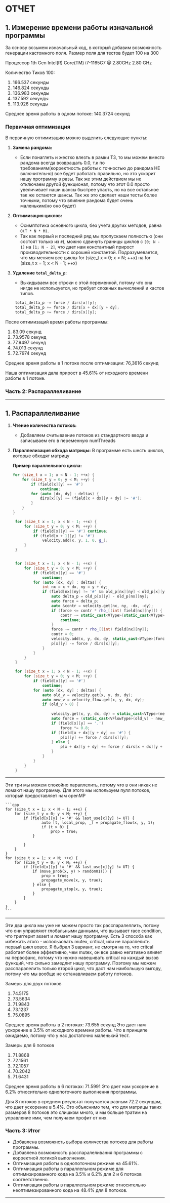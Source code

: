 # ОТЧЕТ

## 1. Измерение времени работы изначальной программы
За основу возьмем изначальный код, в который добавим возможность генерации кастомного поля.
Размер поля для тестов будет 100 на 300

Процессор 1th Gen Intel(R) Core(TM) i7-1165G7 @ 2.80GHz 2.80 GHz

Количество Тиков 100:
1) 166.537 секунды
2) 146.824 секунды
3) 136.983 секунды
4) 137.592 секунды
5) 113.926 секунды

Среднее время работы в одном потоке: 140.3724 секунд

### Первичная оптимизация

В первичную оптимизацию можно выделить следующие пункты:

1. **Замена рандома:**
   - Если понаглеть и жестко влезть в рамки ТЗ, то мы можем вместо рандома всегда возвращать 0.0, т.к по требованиям(корректность работы с точностью до рандома НЕ включительно) все будет работать правильно, но это ускорит нашу программу в разы. Так же этим действием мы не отключаем другой функционал, потому что этот 0.0 просто увеличивает наши шансы быстрее упасть, но на все остальное так же остаются шансы. Так же это сделает наши тесты более точными, потому что влияние рандома будет очень маленьким(но оно будет)

2. **Оптимизация циклов:**
   - Осимптотика основного цикла, без учета других методов, равна `O(T * N * M)`.
   - Так как первый и последний ряд мы пропускаем полностью (они состоят только из `#`), можно сдвинуть границы циклов с `[0; N - 1]` на `[1; N - 2]`, что дает нам константный прирост производительности с хорошей константой. Подразумевается, что мы меняем все циклы  for (size_t x = 0; x < N; ++x) на 
   for (size_t x = 1; x < N - 1; ++x)

3. **Удаление `total_delta_p`:**
   - Выкидываем все строки с этой переменной, потому что она нигде не используется, но требует сложных вычислений и кастов типов.
   ```cpp
    total_delta_p -= force / dirs[x][y]; 
    total_delta_p += force / dirs[x + dx][y + dy];
    total_delta_p += force / dirs[x][y];
   ```

После оптимизаций время работы программы:
1) 83.09 секунд
2) 73.9578 секунд
3) 77.9497 секунд
4) 74.013 секунд
5) 72.7974 секунд


Среднее время работы в 1 потоке после оптимизации: 76,3616 секунд

Наша оптимизация дала прирост в 45.61% от исходного времени работы в 1 потоке.


### **Часть 2: Распараллеливание**
---

## 1. Распараллеливание

1. **Чтение количества потоков:**
   - Добавляем считываение потоков из стандартного ввода и записываем его в переменную numThreads

2. **Параллелизация обхода матрицы:**
В программе есть шесть циклов, которые обходят матрицу
   
   **Пример параллельного цикла:**
   ```cpp
   for (size_t x = 1; x < N - 1; ++x) {
       for (size_t y = 0; y < M; ++y) {
           if (field[x][y] == '#')
               continue;
           for (auto [dx, dy] : deltas) {
               dirs[x][y] += (field[x + dx][y + dy] != '#');
           }
       }
   }

    for (size_t x = 1; x < N - 1; ++x) {
        for (size_t y = 0; y < M; ++y) {
            if (field[x][y] == '#') continue;
            if (field[x + 1][y] != '#')
                velocity.add(x, y, 1, 0, g_);
        }
    }


    for (size_t x = 1; x < N - 1; ++x) {
        for (size_t y = 0; y < M; ++y) {
            if (field[x][y] == '#')
                continue;
            for (auto [dx, dy] : deltas) {
                int nx = x + dx, ny = y + dy;
                if (field[nx][ny] != '#' && old_p[nx][ny] < old_p[x][y]) {
                    auto delta_p = old_p[x][y] - old_p[nx][ny];
                    auto force = delta_p;
                    auto &contr = velocity.get(nx, ny, -dx, -dy);
                    if (force <= contr * rho_[(int) field[nx][ny]]) {
                        contr -= static_cast<VType>(static_cast<VType>(force) / rho_[(int) field[nx][ny]]);
                        continue;
                    }
                    force -= contr * rho_[(int) field[nx][ny]];
                    contr = 0;
                    velocity.add(x, y, dx, dy, static_cast<VType>(force) / rho_[(int) field[x][y]]);
                    p[x][y] -= force / dirs[x][y];
                }
            }
        }
    }

    for (size_t x = 1; x < N - 1; ++x) {
        for (size_t y = 0; y < M; ++y) {
            if (field[x][y] == '#')
                continue;
            for (auto [dx, dy] : deltas) {
                auto old_v = velocity.get(x, y, dx, dy);
                auto new_v = velocity_flow.get(x, y, dx, dy);
                if (old_v > 0) {
                    
                    velocity.get(x, y, dx, dy) = static_cast<VType>(new_v);
                    auto force = (static_cast<VFlowType>(old_v) - new_v) * rho_[(int) field[x][y]];
                    if (field[x][y] == '.')
                        force *= 0.8;
                    if (field[x + dx][y + dy] == '#') {
                        p[x][y] += force / dirs[x][y];
                    } else {
                        p[x + dx][y + dy] += force / dirs[x + dx][y + dy];
                    }
                }
            }
        }
    }
    ```
---
Эти три мы можем спокойно параллелить, потому что в они никак не ломают нашу программу. Для этого мы используем пулл потоков, который предоставляет нам openMP


    ```cpp
    for (size_t x = 1; x < N - 1; ++x) {
        for (size_t y = 0; y < M; ++y) {
            if (field[x][y] != '#' && last_use[x][y] != UT) {
                    auto [t, local_prop, _] = propagate_flow(x, y, 1);
                    if (t > 0) {
                        prop = true;
                }
                
            }
        }
    }
    for (size_t x = 1; x < N; ++x) {
        for (size_t y = 0; y < M; ++y) {
            if (field[x][y] != '#' && last_use[x][y] != UT) {
                if (move_prob(x, y) > random01()) {
                    prop = true;
                    propagate_move(x, y, true);
                } else {
                    propagate_stop(x, y, true);
                }
            }
        }
    }
    ```

---
Эти два цикла мы уже не можем просто так расспаралеллить, потому что они управляют глобальными данными, что вызывает race condition, что триггерит assert и ломает нашу программу. Есть 3 способа как избежать этого - использовать mutex, critical, или не параллелить первый цикл вовсе. Я быбрал 3 вариант, не смотря на то, что critcal работает более эффективно, чем mutex, он все равно негативно влияет на первофанс, потому что нужно навешивать critical на каждый вызов функций, что сильно замедлит нашу программу. Поэтому мы можем расспаралелить только второй цикл, что даст нам наибольшую выгоду, потому что мы вообще не останавливаем работу потоков.

Замеры для двух потоков
1) 74.5175
2) 73.5634
3) 71.9843
4) 73.1237
5) 75.0895

Среднее время работы в 2 потоках: 73.655 секунд
Это дает нам ускорение в 3.5% от исходного времени работы. Что в принципе ожидаемо, потому что у нас достаточно маленький тест.

Замеры для 6 потоков
1) 71.8868
2) 72.1561
3) 72.1057
4) 70.2042
5) 71.6431

Среднее время работы в 6 потоках: 71.5991
Это дает нам ускорение в 6.2% относительно однопоточного выполнения программы.

Для 8 потоков в среднем результат получается равным 72.2 секундам, что дает ускорение в 5.4%. Это объяснимо тем, что для матрицы таких размеров 8 потоков это слишком много, и мы больше тратим на управление ими, чем получаем профит от них.


### **Часть 3: Итог** 
 - Добавлена возможнсть выбора количества потоков для работы программы.
 - Добавлена возможность расспаралеливания программы с корректной логикой выполнения.
 - Оптимизация работы в однопоточном режиме на 45.61%.
 - Оптимизация работы в параллельном режиме для оптимизированного кода на 3.5% и 6.2% для 2 и 6 потоков     соответственно.
 - Оптимизация работы в параллельном режиме относительно неоптимезированного кода на 48.4% для 8 потоков.


---
